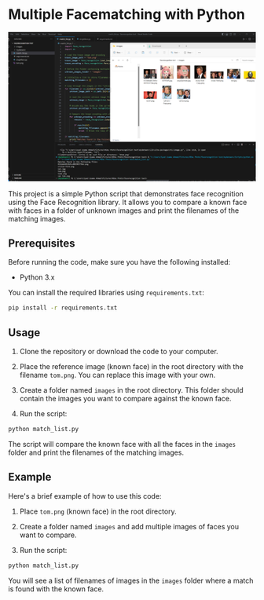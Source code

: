 
# Multiple Facematching with Python

![Demo Image](demo.png)

This project is a simple Python script that demonstrates face recognition using the Face Recognition library. It allows you to compare a known face with faces in a folder of unknown images and print the filenames of the matching images.

## Prerequisites

Before running the code, make sure you have the following installed:

- Python 3.x

You can install the required libraries using `requirements.txt`:

```bash
pip install -r requirements.txt
```

## Usage

1. Clone the repository or download the code to your computer.

2. Place the reference image (known face) in the root directory with the filename `tom.png`. You can replace this image with your own.

3. Create a folder named `images` in the root directory. This folder should contain the images you want to compare against the known face.

4. Run the script:

```bash
python match_list.py
```

The script will compare the known face with all the faces in the `images` folder and print the filenames of the matching images.

## Example

Here's a brief example of how to use this code:

1. Place `tom.png` (known face) in the root directory.

2. Create a folder named `images` and add multiple images of faces you want to compare.

3. Run the script:

```bash
python match_list.py
```

You will see a list of filenames of images in the `images` folder where a match is found with the known face.
